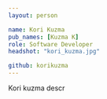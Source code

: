 ```yaml
---
layout: person

name: Kori Kuzma
pub_names: [Kuzma K]
role: Software Developer
headshot: "kori_kuzma.jpg"

github: korikuzma
---
```

Kori kuzma descr
